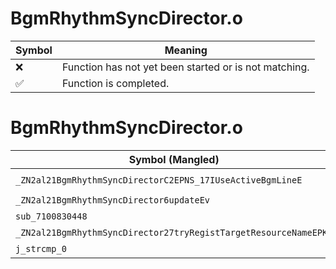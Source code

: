 # BgmRhythmSyncDirector.o
| Symbol | Meaning 
| ------------- | ------------- 
| :x: | Function has not yet been started or is not matching. 
| :white_check_mark: | Function is completed. 


# BgmRhythmSyncDirector.o
| Symbol (Mangled) | Symbol (Demangled) | Decompiled? |
| ------------- |  ------------- | ------------- |
| `_ZN2al21BgmRhythmSyncDirectorC2EPNS_17IUseActiveBgmLineE` | `al::BgmRhythmSyncDirector::BgmRhythmSyncDirector(al::IUseActiveBgmLine *)` | :white_check_mark: |
| `_ZN2al21BgmRhythmSyncDirector6updateEv` | `al::BgmRhythmSyncDirector::update(void)` | :white_check_mark: |
| `sub_7100830448` | `` | :white_check_mark: |
| `_ZN2al21BgmRhythmSyncDirector27tryRegistTargetResourceNameEPKc` | `al::BgmRhythmSyncDirector::tryRegistTargetResourceName(char const*)` | :white_check_mark: |
| `j_strcmp_0` | `` | :white_check_mark: |
